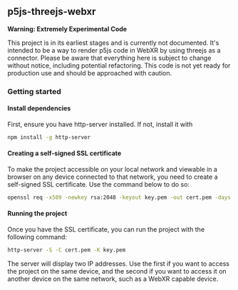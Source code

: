 ## p5js-threejs-webxr

**Warning: Extremely Experimental Code**

This project is in its earliest stages and is currently not documented. It's intended to be a way to render p5js code in WebXR by using threejs as a connector. Please be aware that everything here is subject to change without notice, including potential refactoring. This code is not yet ready for production use and should be approached with caution.

### Getting started

#### Install dependencies

First, ensure you have http-server installed. If not, install it with

```bash
npm install -g http-server
```

#### Creating a self-signed SSL certificate

To make the project accessible on your local network and viewable in a browser on any device connected to that network, you need to create a self-signed SSL certificate. Use the command below to do so:

```bash
openssl req -x509 -newkey rsa:2048 -keyout key.pem -out cert.pem -days 365
```

#### Running the project

Once you have the SSL certificate, you can run the project with the following command:

```bash
http-server -S -C cert.pem -K key.pem
```

The server will display two IP addresses. Use the first if you want to access the project on the same device, and the second if you want to access it on another device on the same network, such as a WebXR capable device.

